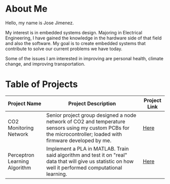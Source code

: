 # About Me

Hello, my name is Jose Jimenez.

My interest is in embedded systems design. Majoring in Electrical Engineering, I have gained the knowledge in 
the hardware side of that field and also the software. My goal is to create embedded systems that 
contribute to solve our current problems we have today.

Some of the issues I am interested in improving are personal health, climate change, and improving transportation.

# Table of Projects

| Project Name | Project Description | Project Link |
| ----------- | ----------- | ----------- |
| CO2 Monitoring Network | Senior project group designed a node network of CO2 and temperature sensors using my custom PCBs for the microcontroller; loaded with firmware developed by me. | [Here](https://github.com/JoseJimenez98/CO2_Monitoring_Network) |
| Perceptron Learning Algorithm | Implement a PLA in MATLAB. Train said algorithm and test it on "real" data that will give us statistic on how well it performed computational learning. | [Here](https://github.com/JoseJimenez98/computational_intelligence/tree/main/Perceptron%20Learning%20Algorithm) |
